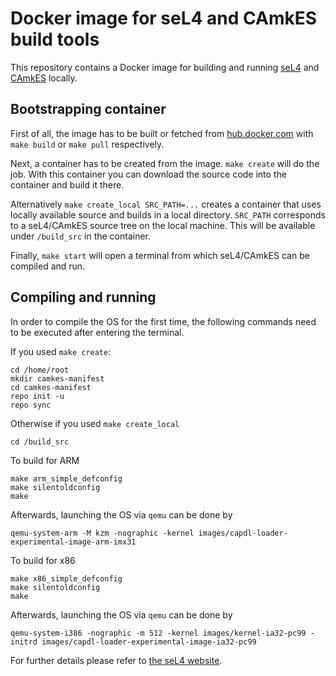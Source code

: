 # Docker image for seL4 and CAmkES build tools

This repository contains a Docker image for building and running
[seL4](http://seL4.systems) and [CAmkES](http://seL4.systems/CAmkES) locally.

## Bootstrapping container

First of all, the image has to be built or fetched from
[hub.docker.com](https://registry.hub.docker.com/u/ikuz/sel4-camkes-build/)
with `make build` or `make pull` respectively.

Next, a container has to be created from the image.
`make create` will do the job. With this container you can download the source 
code into the container and build it there. 

Alternatively `make create_local SRC_PATH=...` creates a container that uses 
locally available source and builds in a local directory. `SRC_PATH`
corresponds to a seL4/CAmkES source tree on the local machine. This will be 
available under `/build_src` in the container.

Finally, `make start` will open a terminal from which seL4/CAmkES can be compiled
and run.

## Compiling and running

In order to compile the OS for the first time, the following commands need to
be executed after entering the terminal.

If you used `make create`:

	cd /home/root
	mkdir camkes-manifest
	cd camkes-manifest
	repo init -u 
	repo sync

Otherwise if you used `make create_local`

	cd /build_src

To build for ARM

	make arm_simple_defconfig
	make silentoldconfig
	make

Afterwards, launching the OS via `qemu` can be done by

	qemu-system-arm -M kzm -nographic -kernel images/capdl-loader-experimental-image-arm-imx31

To build for x86

	make x86_simple_defconfig
	make silentoldconfig
	make

Afterwards, launching the OS via `qemu` can be done by

	qemu-system-i386 -nographic -m 512 -kernel images/kernel-ia32-pc99 -initrd images/capdl-loader-experimental-image-ia32-pc99	

For further details please refer to [the seL4 website](http://sel4.systems).


